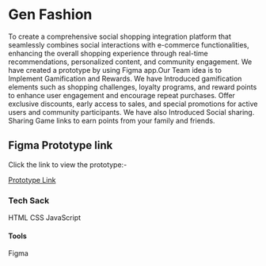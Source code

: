 # Gen Fashion
To create a comprehensive social shopping integration platform that seamlessly combines social interactions with e-commerce functionalities, enhancing the overall shopping experience through real-time recommendations, personalized content, and community engagement.
We have created a prototype by using Figma app.Our Team idea is to Implement Gamification  and Rewards.
We have Introduced gamification elements such as shopping challenges, loyalty programs, and reward points to enhance user engagement and encourage repeat purchases.
Offer exclusive discounts, early access to sales, and special promotions for active users and community participants.
We have also Introduced Social sharing. Sharing Game links to earn points from your family and friends.

## Figma Prototype link

Click the link to view the prototype:-

[Prototype Link](https://www.figma.com/proto/apmhpxiuKz4SbjM4uPdWYY/Gen-Fashion?t=zjyv7oIk7fJjacql-1)


### Tech Sack
HTML 
CSS
JavaScript

#### Tools
Figma
